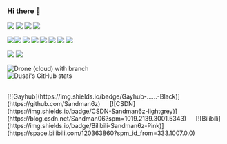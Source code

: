 ### Hi there 👋

<!--
**Sandman6z/Sandman6z** is a ✨ _special_ ✨ repository because its `README.md` (this file) appears on your GitHub profile.

Here are some ideas to get you started:

- 🔭 I’m currently working on ...
- 🌱 I’m currently learning ...
- 👯 I’m looking to collaborate on ...
- 🤔 I’m looking for help with ...
- 💬 Ask me about ...
- 📫 How to reach me: ...
- 😄 Pronouns: ...
- ⚡ Fun fact: ...
-->

<!-- 
 网址参数 page_id 是必需的，请使用唯一的字符串来最好地代表您的页面。

我建议您遵循以下page_id规则：

For README.md file, use ${your.username}.${your.repo.id}                      eg: https://visitor-badge.glitch.me/badge?page_id=jwenjian.visitor-badge
For Issue body,     use ${your.username}.${your.repo.id}.issue.${issue.id}    eg: https://visitor-badge.glitch.me/badge?page_id=jwenjian.visitor-badge.issue.1
或者其他任何markdown内容，请给一个唯一的字符串来区分

网址参数left_color和right_color是可选的，您可以通过传递两个参数来自定义徽章颜色。这些值支持颜色名称（如绿色）和十六进制字符串中的 RGB，以标签开头（如 #66ccff）
-->
<!-- <img ${Sandman6z}.${STM32_cubemx_AI_test} src = "https://visitor-badge.glitch.me/badge?page_id=jwenjian.visitor-badge" /> -->


<!-- https://shields.io/ -->
<!--  -->
<img src = "https://img.shields.io/badge/dynamic/json?color=brightgreen&label=UAV&prefix=sdf&query=sdfsdf&suffix=sdf&url=www" />

<!--  -->
<img src="https://img.shields.io/badge/C-%E2%88%9A-yellowgreen" />
<img src="https://img.shields.io/badge/QT-%E2%88%9A-yellowgreen" />
<img height="" width="" src="https://img.shields.io/badge/python-3.9-orange?style=for-the-badge&logo=python&logoColor=orange" />
<br/>

<img src="https://img.shields.io/badge/AltiumDesigner-%E2%88%9A-lightgrey"/><img src="https://img.shields.io/badge/Keil-%E2%88%9A-lightgrey"/>
<img src="https://img.shields.io/badge/STM32Cubes'-%E2%88%9A-lightgrey"/>
<img src="https://img.shields.io/badge/Arduino-%E2%88%9A-lightgrey"/>
<img src="https://img.shields.io/badge/FPGA-%E2%88%9A-lightgrey"/>
<img src="https://img.shields.io/badge/-%E2%88%9A-lightgrey"/>
<img src="https://img.shields.io/badge/3Dprint-%E2%88%9A-lightgrey"/>
<img src="https://img.shields.io/badge/PLC-%E2%88%9A-lightgrey"/>
<br/>

<img src="https://img.shields.io/badge/NAS-%E2%88%9A-lightgrey"/>

<img src="https://img.shields.io/badge/UAV-Quadcopter-brightgreen?style=social&logo=appveyor" />


![Drone (cloud) with branch](https://img.shields.io/drone/build/Sandman6z/Pixhawk/2.4.8_v11?style=plastic)
<br/>
![Dusai's GitHub stats](https://github-readme-stats.vercel.app/api?username=Sandman6z&show_icons=true&theme=radical)


<br/>
[![Gayhub](https://img.shields.io/badge/Gayhub-......-Black)](https://github.com/Sandman6z)
&emsp;
[![CSDN](https://img.shields.io/badge/CSDN-Sandman6z-lightgrey)](https://blog.csdn.net/Sandman06?spm=1019.2139.3001.5343)
&emsp;
[![Bilibili](https://img.shields.io/badge/Bilibili-Sandman6z-Pink)](https://space.bilibili.com/120363860?spm_id_from=333.1007.0.0)
